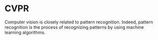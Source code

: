 # CVPR
Computer vision is closely related to pattern recognition. Indeed, pattern recognition is the process of recognizing patterns by using machine learning algorithms.
